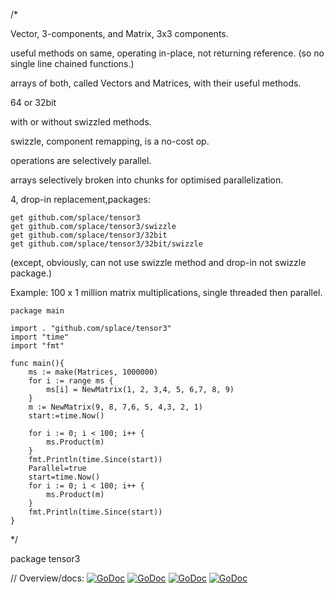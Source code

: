 /*

Vector, 3-components, and Matrix, 3x3 components.

useful methods on same, operating in-place, not returning reference. (so no single line chained functions.)

arrays of both, called Vectors and Matrices, with their useful methods.

64 or 32bit

with or without swizzled methods.

swizzle, component remapping, is a no-cost op.

operations are selectively parallel.

arrays selectively broken into chunks for optimised parallelization.

4, drop-in replacement,packages:

	get github.com/splace/tensor3
	get github.com/splace/tensor3/swizzle
	get github.com/splace/tensor3/32bit
	get github.com/splace/tensor3/32bit/swizzle

(except, obviously, can not use swizzle method and drop-in not swizzle package.)

Example:  100 x 1 million matrix multiplications, single threaded then parallel.

	package main

	import . "github.com/splace/tensor3"
	import "time"
	import "fmt"

	func main(){
		ms := make(Matrices, 1000000)
		for i := range ms {
			ms[i] = NewMatrix(1, 2, 3,4, 5, 6,7, 8, 9)
		}
		m := NewMatrix(9, 8, 7,6, 5, 4,3, 2, 1)
		start:=time.Now()

		for i := 0; i < 100; i++ {
			ms.Product(m)
		}
		fmt.Println(time.Since(start))
		Parallel=true
		start=time.Now()
		for i := 0; i < 100; i++ {
			ms.Product(m)
		}
		fmt.Println(time.Since(start))
	}


*/

package tensor3

// Overview/docs: [![GoDoc](https://godoc.org/github.com/splace/tensor3?status.svg)](https://godoc.org/github.com/splace/tensor3) [![GoDoc](https://godoc.org/github.com/splace/tensor3?status.svg)](https://godoc.org/github.com/splace/tensor3/swizzle) [![GoDoc](https://godoc.org/github.com/splace/tensor3?status.svg)](https://godoc.org/github.com/splace/tensor3/32bit) [![GoDoc](https://godoc.org/github.com/splace/tensor3?status.svg)](https://godoc.org/github.com/splace/tensor3/32bit/swizzle)

